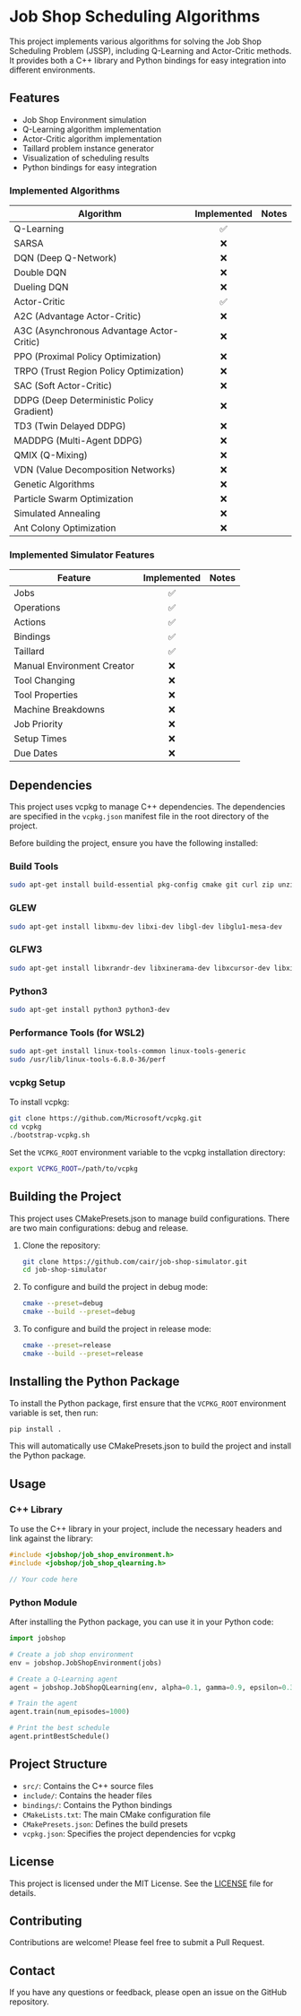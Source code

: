 # Job Shop Scheduling Algorithms

This project implements various algorithms for solving the Job Shop Scheduling Problem (JSSP), including Q-Learning and Actor-Critic methods. It provides both a C++ library and Python bindings for easy integration into different environments.

## Features

- Job Shop Environment simulation
- Q-Learning algorithm implementation
- Actor-Critic algorithm implementation
- Taillard problem instance generator
- Visualization of scheduling results
- Python bindings for easy integration

### Implemented Algorithms
| Algorithm | Implemented | Notes |
|-----------|:-----------:|-------|
| Q-Learning | ✅ | |
| SARSA | ❌ | |
| DQN (Deep Q-Network) | ❌ | |
| Double DQN | ❌ | |
| Dueling DQN | ❌ | |
| Actor-Critic | ✅ | |
| A2C (Advantage Actor-Critic) | ❌ | |
| A3C (Asynchronous Advantage Actor-Critic) | ❌ | |
| PPO (Proximal Policy Optimization) | ❌ | |
| TRPO (Trust Region Policy Optimization) | ❌ | |
| SAC (Soft Actor-Critic) | ❌ | |
| DDPG (Deep Deterministic Policy Gradient) | ❌ | |
| TD3 (Twin Delayed DDPG) | ❌ | |
| MADDPG (Multi-Agent DDPG) | ❌ | |
| QMIX (Q-Mixing) | ❌ | |
| VDN (Value Decomposition Networks) | ❌ | |
| Genetic Algorithms | ❌ | |
| Particle Swarm Optimization | ❌ | |
| Simulated Annealing | ❌ | |
| Ant Colony Optimization | ❌ | |

### Implemented Simulator Features
| Feature | Implemented | Notes |
|---------|:-----------:|-------|
| Jobs | ✅ | |
| Operations | ✅ | |
| Actions | ✅ | |
| Bindings | ✅ | |
| Taillard | ✅ | |
| Manual Environment Creator | ❌ | |
| Tool Changing | ❌ | |
| Tool Properties | ❌ | |
| Machine Breakdowns | ❌ | |
| Job Priority | ❌ | |
| Setup Times | ❌ | |
| Due Dates | ❌ | |

## Dependencies

This project uses vcpkg to manage C++ dependencies. The dependencies are specified in the `vcpkg.json` manifest file in the root directory of the project.

Before building the project, ensure you have the following installed:

### Build Tools
```bash
sudo apt-get install build-essential pkg-config cmake git curl zip unzip tar autoconf autoconf-archive libtool
```

### GLEW
```bash
sudo apt-get install libxmu-dev libxi-dev libgl-dev libglu1-mesa-dev
```

### GLFW3
```bash
sudo apt-get install libxrandr-dev libxinerama-dev libxcursor-dev libxi-dev
```

### Python3
```bash
sudo apt-get install python3 python3-dev
```

### Performance Tools (for WSL2)
```bash
sudo apt-get install linux-tools-common linux-tools-generic
sudo /usr/lib/linux-tools-6.8.0-36/perf
```

### vcpkg Setup

To install vcpkg:

```bash
git clone https://github.com/Microsoft/vcpkg.git
cd vcpkg
./bootstrap-vcpkg.sh
```

Set the `VCPKG_ROOT` environment variable to the vcpkg installation directory:

```bash
export VCPKG_ROOT=/path/to/vcpkg
```

## Building the Project

This project uses CMakePresets.json to manage build configurations. There are two main configurations: debug and release.

1. Clone the repository:
   ```bash
   git clone https://github.com/cair/job-shop-simulator.git
   cd job-shop-simulator
   ```

2. To configure and build the project in debug mode:
   ```bash
   cmake --preset=debug
   cmake --build --preset=debug
   ```

3. To configure and build the project in release mode:
   ```bash
   cmake --preset=release
   cmake --build --preset=release
   ```

## Installing the Python Package

To install the Python package, first ensure that the `VCPKG_ROOT` environment variable is set, then run:

```bash
pip install .
```

This will automatically use CMakePresets.json to build the project and install the Python package.

## Usage

### C++ Library

To use the C++ library in your project, include the necessary headers and link against the library:

```cpp
#include <jobshop/job_shop_environment.h>
#include <jobshop/job_shop_qlearning.h>

// Your code here
```

### Python Module

After installing the Python package, you can use it in your Python code:

```python
import jobshop

# Create a job shop environment
env = jobshop.JobShopEnvironment(jobs)

# Create a Q-Learning agent
agent = jobshop.JobShopQLearning(env, alpha=0.1, gamma=0.9, epsilon=0.3)

# Train the agent
agent.train(num_episodes=1000)

# Print the best schedule
agent.printBestSchedule()
```

## Project Structure

- `src/`: Contains the C++ source files
- `include/`: Contains the header files
- `bindings/`: Contains the Python bindings
- `CMakeLists.txt`: The main CMake configuration file
- `CMakePresets.json`: Defines the build presets
- `vcpkg.json`: Specifies the project dependencies for vcpkg

## License

This project is licensed under the MIT License. See the [LICENSE](LICENSE) file for details.

## Contributing

Contributions are welcome! Please feel free to submit a Pull Request.

## Contact

If you have any questions or feedback, please open an issue on the GitHub repository.
